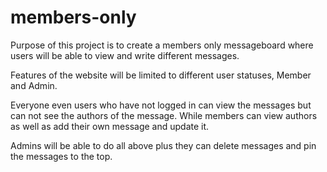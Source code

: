 # members-only
Purpose of this project is to create a members only messageboard where users 
will be able to view and write different messages. 

Features of the website will be limited to different user statuses, Member and 
Admin. 

Everyone even users who have not logged in can view the messages but can not see
the authors of the message. While members can view authors as well as add their
own message and update it. 

Admins will be able to do all above plus they can delete messages and pin 
the messages to the top. 